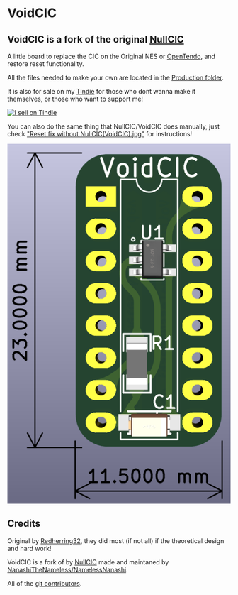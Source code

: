 # VoidCIC

## VoidCIC is a fork of the original [NullCIC](<https://github.com/Redherring32/NullCIC/>)

A little board to replace the CIC on the Original NES or [OpenTendo](<https://github.com/Redherring32/OpenTendo>), and restore reset functionality.

All the files needed to make your own are located in the [Production folder](<production>).

It is also for sale on my [Tindie](<https://www.tindie.com/products/37068/>) for those who dont wanna make it themselves, or those who want to support me!

[![I sell on Tindie](https://d2ss6ovg47m0r5.cloudfront.net/badges/tindie-larges.png)](https://www.tindie.com/stores/namelessnanashi/?ref=offsite_badges&utm_source=sellers_NamelessNanashi&utm_medium=badges&utm_campaign=badge_large)

You can also do the same thing that NullCIC/VoidCIC does manually, just check ["Reset fix without NullCIC(VoidCIC).jpg"](<Reset fix without NullCIC(VoidCIC).jpg>) for instructions!

![VoidCIC](<VoidCIC.png>)

## Credits

Original by [Redherring32](<https://github.com/Redherring32>), they did most (if not all) if the theoretical design and hard work!

VoidCIC is a fork of by [NullCIC](<https://github.com/Redherring32/NullCIC/>) made and maintaned by [NanashiTheNameless/NamelessNanashi](<https://NamelessNanashi.dev/>).

All of the [git contributors](<https://github.com/NanashiTheNameless/VoidCIC/graphs/contributors>).
